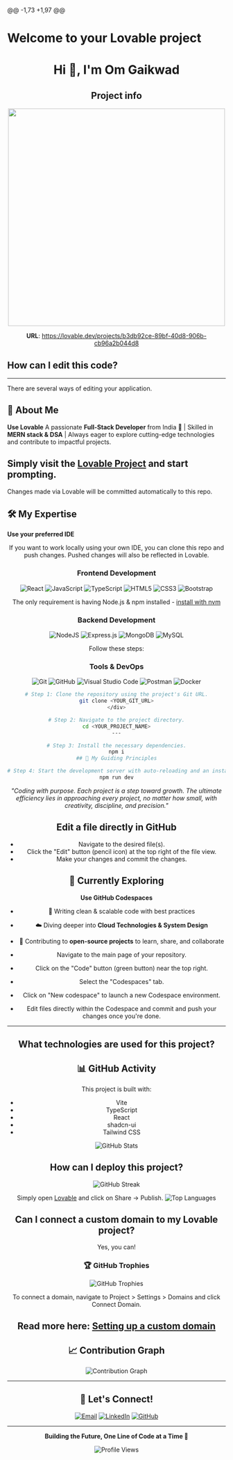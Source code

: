 @@ -1,73 +1,97 @@
# Welcome to your Lovable project
<div align="center">
  
# Hi 👋, I'm Om Gaikwad

## Project info
<img src="https://user-images.githubusercontent.com/74038190/225813708-98b745f2-7d22-48cf-9150-083f1b00d6c9.gif" width="500">

**URL**: https://lovable.dev/projects/b3db92ce-89bf-40d8-906b-cb96a2b044d8
</div>

## How can I edit this code?
---

There are several ways of editing your application.
## 🚀 About Me

**Use Lovable**
A passionate **Full-Stack Developer** from India 🚀 | Skilled in **MERN stack & DSA** | Always eager to explore cutting-edge technologies and contribute to impactful projects.

Simply visit the [Lovable Project](https://lovable.dev/projects/b3db92ce-89bf-40d8-906b-cb96a2b044d8) and start prompting.
---

Changes made via Lovable will be committed automatically to this repo.
## 🛠️ My Expertise

**Use your preferred IDE**
<div align="center">

If you want to work locally using your own IDE, you can clone this repo and push changes. Pushed changes will also be reflected in Lovable.
### Frontend Development
<img src="https://img.shields.io/badge/react-%2320232a.svg?style=for-the-badge&logo=react&logoColor=%2361DAFB" alt="React"/> <img src="https://img.shields.io/badge/javascript-%23323330.svg?style=for-the-badge&logo=javascript&logoColor=%23F7DF1E" alt="JavaScript"/> <img src="https://img.shields.io/badge/typescript-%23007ACC.svg?style=for-the-badge&logo=typescript&logoColor=white" alt="TypeScript"/> <img src="https://img.shields.io/badge/html5-%23E34F26.svg?style=for-the-badge&logo=html5&logoColor=white" alt="HTML5"/> <img src="https://img.shields.io/badge/css3-%231572B6.svg?style=for-the-badge&logo=css3&logoColor=white" alt="CSS3"/> <img src="https://img.shields.io/badge/bootstrap-%238511FA.svg?style=for-the-badge&logo=bootstrap&logoColor=white" alt="Bootstrap"/>

The only requirement is having Node.js & npm installed - [install with nvm](https://github.com/nvm-sh/nvm#installing-and-updating)
### Backend Development
<img src="https://img.shields.io/badge/node.js-6DA55F?style=for-the-badge&logo=node.js&logoColor=white" alt="NodeJS"/> <img src="https://img.shields.io/badge/express.js-%23404d59.svg?style=for-the-badge&logo=express&logoColor=%2361DAFB" alt="Express.js"/> <img src="https://img.shields.io/badge/MongoDB-%234ea94b.svg?style=for-the-badge&logo=mongodb&logoColor=white" alt="MongoDB"/> <img src="https://img.shields.io/badge/mysql-4479A1.svg?style=for-the-badge&logo=mysql&logoColor=white" alt="MySQL"/>

Follow these steps:
### Tools & DevOps
<img src="https://img.shields.io/badge/git-%23F05033.svg?style=for-the-badge&logo=git&logoColor=white" alt="Git"/> <img src="https://img.shields.io/badge/github-%23121011.svg?style=for-the-badge&logo=github&logoColor=white" alt="GitHub"/> <img src="https://img.shields.io/badge/Visual%20Studio%20Code-0078d7.svg?style=for-the-badge&logo=visual-studio-code&logoColor=white" alt="Visual Studio Code"/> <img src="https://img.shields.io/badge/Postman-FF6C37?style=for-the-badge&logo=postman&logoColor=white" alt="Postman"/> <img src="https://img.shields.io/badge/docker-%230db7ed.svg?style=for-the-badge&logo=docker&logoColor=white" alt="Docker"/>

```sh
# Step 1: Clone the repository using the project's Git URL.
git clone <YOUR_GIT_URL>
</div>

# Step 2: Navigate to the project directory.
cd <YOUR_PROJECT_NAME>
---

# Step 3: Install the necessary dependencies.
npm i
## 💭 My Guiding Principles

# Step 4: Start the development server with auto-reloading and an instant preview.
npm run dev
```
*"Coding with purpose. Each project is a step toward growth. The ultimate efficiency lies in approaching every project, no matter how small, with creativity, discipline, and precision."*

**Edit a file directly in GitHub**
---

- Navigate to the desired file(s).
- Click the "Edit" button (pencil icon) at the top right of the file view.
- Make your changes and commit the changes.
## 🌱 Currently Exploring

**Use GitHub Codespaces**
- 📝 Writing clean & scalable code with best practices
- ☁️ Diving deeper into **Cloud Technologies & System Design**
- 🤝 Contributing to **open-source projects** to learn, share, and collaborate

- Navigate to the main page of your repository.
- Click on the "Code" button (green button) near the top right.
- Select the "Codespaces" tab.
- Click on "New codespace" to launch a new Codespace environment.
- Edit files directly within the Codespace and commit and push your changes once you're done.
---

## What technologies are used for this project?
## 📊 GitHub Activity

This project is built with:
<div align="center">

- Vite
- TypeScript
- React
- shadcn-ui
- Tailwind CSS
<img src="https://github-readme-stats.vercel.app/api?username=omgaikwad&theme=dark&hide_border=true&include_all_commits=true&count_private=true" alt="GitHub Stats" />

## How can I deploy this project?
<img src="https://github-readme-streak-stats.herokuapp.com/?user=omgaikwad&theme=dark&hide_border=true" alt="GitHub Streak" />

Simply open [Lovable](https://lovable.dev/projects/b3db92ce-89bf-40d8-906b-cb96a2b044d8) and click on Share -> Publish.
<img src="https://github-readme-stats.vercel.app/api/top-langs/?username=omgaikwad&theme=dark&hide_border=true&include_all_commits=true&count_private=true&layout=compact" alt="Top Languages" />

## Can I connect a custom domain to my Lovable project?
</div>

Yes, you can!
### 🏆 GitHub Trophies
<div align="center">
  
<img src="https://github-profile-trophy.vercel.app/?username=omgaikwad&theme=radical&no-frame=true&no-bg=false&margin-w=4" alt="GitHub Trophies" />

To connect a domain, navigate to Project > Settings > Domains and click Connect Domain.
</div>

Read more here: [Setting up a custom domain](https://docs.lovable.dev/tips-tricks/custom-domain#step-by-step-guide)
---

## 📈 Contribution Graph

<div align="center">
  
<img src="https://github-readme-activity-graph.vercel.app/graph?username=omgaikwad&theme=react-dark&hide_border=true&area=true" alt="Contribution Graph" />

</div>

---

## 🤝 Let's Connect!

<div align="center">

[![Email](https://img.shields.io/badge/Email-gaikwad.om400@gmail.com-red?style=for-the-badge&logo=gmail&logoColor=white)](mailto:gaikwad.om400@gmail.com)
[![LinkedIn](https://img.shields.io/badge/LinkedIn-Om%20Gaikwad-blue?style=for-the-badge&logo=linkedin&logoColor=white)](https://linkedin.com/in/omgaikwad)
[![GitHub](https://img.shields.io/badge/GitHub-omgaikwad-black?style=for-the-badge&logo=github&logoColor=white)](https://github.com/omgaikwad)

</div>

---

<div align="center">
  
**Building the Future, One Line of Code at a Time 🚀**

<img src="https://komarev.com/ghpvc/?username=omgaikwad&label=Profile%20views&color=0e75b6&style=flat" alt="Profile Views" />

</div>
